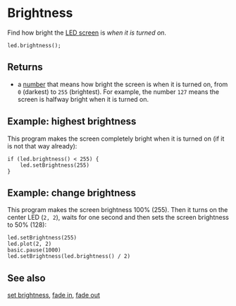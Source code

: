 # Brightness

Find how bright the [LED screen](/device/screen) is _when it is turned on_.

```sig
led.brightness();
```

## Returns

* a [number](/types/number) that means how bright the screen is when it is turned on, from `0` (darkest) to `255` (brightest). For example, the number `127` means the screen is halfway bright when it is turned on.

## Example: highest brightness

This program makes the screen completely bright when it is turned on (if it is not that way already):

```blocks
if (led.brightness() < 255) {
    led.setBrightness(255)
}
```


## Example: change brightness

This program makes the screen brightness 100% (255).  Then it turns on
the center LED (`2, 2`), waits for one second and then sets the screen
brightness to 50% (128):

```blocks
led.setBrightness(255)
led.plot(2, 2)
basic.pause(1000)
led.setBrightness(led.brightness() / 2)
```

## See also

[set brightness](/makecode-blockeditor/reference/led/set-brightness), [fade in](/makecode-blockeditor/reference/led/fade-in), [fade out](/makecode-blockeditor/reference/led/fade-out)

